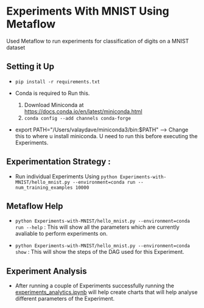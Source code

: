 # Experiments With MNIST Using Metaflow

Used Metaflow to run experiments for classification of digits on a MNIST dataset

## Setting it Up 

- ``pip install -r requirements.txt``
- Conda is required to Run this. 
    1. Download Miniconda at https://docs.conda.io/en/latest/miniconda.html
    2. ```conda config --add channels conda-forge```

- export PATH="/Users/valaydave/miniconda3/bin:$PATH" --> Change this to where u install miniconda. U need to run this before executing the Experiments. 


## Experimentation Strategy :

- Run individual Experiments Using ``python Experiments-with-MNIST/hello_mnist.py --environment=conda run --num_training_examples 10000``

## Metaflow Help 

-  ``python Experiments-with-MNIST/hello_mnist.py --environment=conda run --help`` : This will show all the parameters which are currently avaliable to perform experiments on. 

-  ``python Experiments-with-MNIST/hello_mnist.py --environment=conda show`` : This will show the steps of the DAG used for this Experiment. 

## Experiment Analysis

- After running a couple of Experiments successfully running the [experiments_analytics.ipynb](experiments_analytics.ipynb) will help create charts that will help analyse different parameters of the Experiment. 
